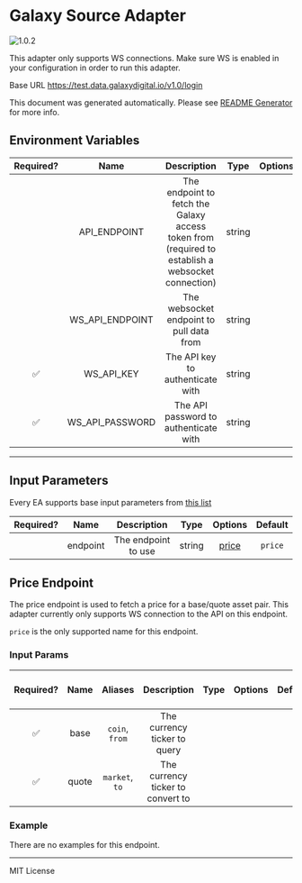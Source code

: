 # Galaxy Source Adapter

![1.0.2](https://img.shields.io/github/package-json/v/smartcontractkit/external-adapters-js?filename=packages/sources/galaxy/package.json)

This adapter only supports WS connections. Make sure WS is enabled in your configuration in order to run this adapter.

Base URL https://test.data.galaxydigital.io/v1.0/login

This document was generated automatically. Please see [README Generator](../../scripts#readme-generator) for more info.

## Environment Variables

| Required? |      Name       |                                            Description                                            |  Type  | Options |                     Default                     |
| :-------: | :-------------: | :-----------------------------------------------------------------------------------------------: | :----: | :-----: | :---------------------------------------------: |
|           |  API_ENDPOINT   | The endpoint to fetch the Galaxy access token from (required to establish a websocket connection) | string |         | `https://test.data.galaxydigital.io/v1.0/login` |
|           | WS_API_ENDPOINT |                             The websocket endpoint to pull data from                              | string |         |     `wss://prod.data.galaxydigital.io/v1.0`     |
|    ✅     |   WS_API_KEY    |                                 The API key to authenticate with                                  | string |         |                                                 |
|    ✅     | WS_API_PASSWORD |                               The API password to authenticate with                               | string |         |                                                 |

---

## Input Parameters

Every EA supports base input parameters from [this list](../../core/bootstrap#base-input-parameters)

| Required? |   Name   |     Description     |  Type  |         Options          | Default |
| :-------: | :------: | :-----------------: | :----: | :----------------------: | :-----: |
|           | endpoint | The endpoint to use | string | [price](#price-endpoint) | `price` |

## Price Endpoint

The price endpoint is used to fetch a price for a base/quote asset pair. This adapter currently only supports WS connection to the API on this endpoint.

`price` is the only supported name for this endpoint.

### Input Params

| Required? | Name  |    Aliases     |            Description            | Type | Options | Default | Depends On | Not Valid With |
| :-------: | :---: | :------------: | :-------------------------------: | :--: | :-----: | :-----: | :--------: | :------------: |
|    ✅     | base  | `coin`, `from` |   The currency ticker to query    |      |         |         |            |                |
|    ✅     | quote | `market`, `to` | The currency ticker to convert to |      |         |         |            |                |

### Example

There are no examples for this endpoint.

---

MIT License
